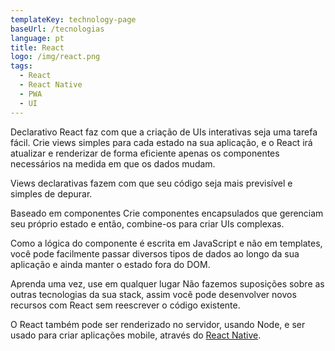 ```yaml
---
templateKey: technology-page
baseUrl: /tecnologias
language: pt
title: React
logo: /img/react.png
tags:
  - React
  - React Native
  - PWA
  - UI
---
```

Declarativo
React faz com que a criação de UIs interativas seja uma tarefa fácil. Crie views simples para cada estado na sua aplicação, e o React irá atualizar e renderizar de forma eficiente apenas os componentes necessários na medida em que os dados mudam.

Views declarativas fazem com que seu código seja mais previsível e simples de depurar.

Baseado em componentes
Crie componentes encapsulados que gerenciam seu próprio estado e então, combine-os para criar UIs complexas.

Como a lógica do componente é escrita em JavaScript e não em templates, você pode facilmente passar diversos tipos de dados ao longo da sua aplicação e ainda manter o estado fora do DOM.

Aprenda uma vez, use em qualquer lugar
Não fazemos suposições sobre as outras tecnologias da sua stack, assim você pode desenvolver novos recursos com React sem reescrever o código existente.

O React também pode ser renderizado no servidor, usando Node, e ser usado para criar aplicações mobile, através do [React Native](/tags/react-native).
